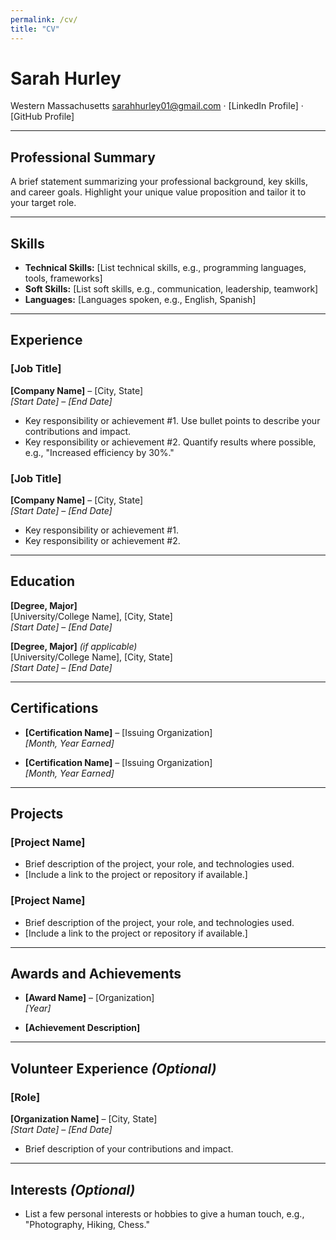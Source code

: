 ```yaml
---
permalink: /cv/
title: "CV"
---
```


# Sarah Hurley
Western Massachusetts 
sarahhurley01@gmail.com · [LinkedIn Profile] · [GitHub Profile]

---

## **Professional Summary**
A brief statement summarizing your professional background, key skills, and career goals. Highlight your unique value proposition and tailor it to your target role.

---

## **Skills**
- **Technical Skills:** [List technical skills, e.g., programming languages, tools, frameworks]
- **Soft Skills:** [List soft skills, e.g., communication, leadership, teamwork]
- **Languages:** [Languages spoken, e.g., English, Spanish]

---

## **Experience**
### **[Job Title]**  
**[Company Name]** – [City, State]  
*[Start Date]* – *[End Date]*  
- Key responsibility or achievement #1. Use bullet points to describe your contributions and impact.
- Key responsibility or achievement #2. Quantify results where possible, e.g., "Increased efficiency by 30%."

### **[Job Title]**  
**[Company Name]** – [City, State]  
*[Start Date]* – *[End Date]*  
- Key responsibility or achievement #1.
- Key responsibility or achievement #2.

---

## **Education**
**[Degree, Major]**  
[University/College Name], [City, State]  
*[Start Date]* – *[End Date]*  

**[Degree, Major]** *(if applicable)*  
[University/College Name], [City, State]  
*[Start Date]* – *[End Date]*  

---

## **Certifications**
- **[Certification Name]** – [Issuing Organization]  
  *[Month, Year Earned]*

- **[Certification Name]** – [Issuing Organization]  
  *[Month, Year Earned]*

---

## **Projects**
### **[Project Name]**  
- Brief description of the project, your role, and technologies used.
- [Include a link to the project or repository if available.]

### **[Project Name]**  
- Brief description of the project, your role, and technologies used.
- [Include a link to the project or repository if available.]

---

## **Awards and Achievements**
- **[Award Name]** – [Organization]  
  *[Year]*  

- **[Achievement Description]**  

---

## **Volunteer Experience** *(Optional)*  
### **[Role]**  
**[Organization Name]** – [City, State]  
*[Start Date]* – *[End Date]*  
- Brief description of your contributions and impact.

---

## **Interests** *(Optional)*  
- List a few personal interests or hobbies to give a human touch, e.g., "Photography, Hiking, Chess."

